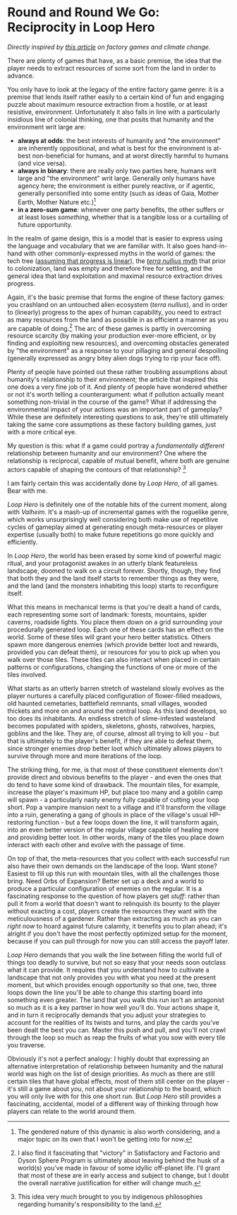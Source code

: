 # Round and Round We Go: Reciprocity in Loop Hero

_Directly inspired by [this article](https://www.pcgamesn.com/factorio/factory-games-climate-change) on factory games and climate change._

There are plenty of games that have, as a basic premise, the idea that the player needs to extract resources of some sort from the land in order to advance.

You only have to look at the legacy of the entire factory game genre: it is a premise that lends itself rather easily to a certain kind of fun and engaging puzzle about maximum resource extraction from a hostile, or at least resistive, environment. Unfortunately it also falls in line with a particularly insidious line of colonial thinking, one that posits that humanity and the environment writ large are:

* **always at odds**: the best interests of humanity and "the environment" are inherently oppositional, and what is best for the environment is at-best non-beneficial for humans, and at worst directly harmful to humans (and vice versa).  
* **always in binary**: there are really only two parties here, humans writ large and "the environment" writ large. Generally only humans have agency here; the environment is either purely reactive, or if agentic, generally personified into some entity (such as ideas of Gaia, Mother Earth, Mother Nature etc.)[^1]
* **in a zero-sum game**: whenever one party benefits, the other suffers or at least loses *something*, whether that is a tangible loss or a curtailing of future opportunity.

In the realm of game design, this is a model that is easier to express using the language and vocabulary that we are familiar with. It also goes hand-in-hand with other commonly-expressed myths in the world of games: the tech tree ([assuming that progress is linear](https://www.reddit.com/r/AskHistorians/comments/1aggse/the_native_americans_and_several_other_cultures/c8x977d/)), the [*terra nullius* myth](https://www.tandfonline.com/doi/full/10.1080/01425692.2019.1640596?scroll=top&needAccess=true) that prior to colonization, land was empty and therefore free for settling, and the general idea that land exploitation and maximal resource extraction drives progress.

Again, it's the basic premise that forms the engine of these factory games: you crashland on an untouched alien ecosystem (*terra nullius*), and in order to (linearly) progress to the apex of human capability, you need to extract as many resources from the land as possible in as efficient a manner as you are capable of doing.[^2] The arc of these games is partly in overcoming resource scarcity (by making your production ever-more efficient, or by finding and exploiting new resources), and overcoming obstacles generated by "the environment" as a response to your pillaging and general despoiling (generally expressed as angry bitey alien dogs trying to rip your face off).

Plenty of people have pointed out these rather troubling assumptions about humanity's relationship to their environment; the article that inspired this one does a very fine job of it. And plenty of people have wondered whether or not it's worth telling a counterargument: what if pollution actually meant something non-trivial in the course of the game? What if addressing the environmental impact of your actions was an important part of gameplay? While these are definitely interesting questions to ask, they're still ultimately taking the same core assumptions as these factory building games, just with a more critical eye.

My question is this: what if a game could portray a *fundamentally different* relationship between humanity and our environment? One where the relationship is reciprocal, capable of mutual benefit, where both are genuine actors capable of shaping the contours of that relationship? [^3]

I am fairly certain this was accidentally done by *Loop Hero*, of all games. Bear with me.

*Loop Hero* is definitely one of the notable hits of the current moment, along with *Valheim*. It's a mash-up of incremental games with the roguelike genre, which works unsurprisingly well considering both make use of repetitive cycles of gameplay aimed at generating enough meta-resources or player expertise (usually both) to make future repetitions go more quickly and efficiently.

In *Loop Hero*, the world has been erased by some kind of powerful magic ritual, and your protagonist awakes in an utterly blank featureless landscape, doomed to walk on a circuit forever. Shortly, though, they find that both they and the land itself starts to remember things as they were, and the land (and the monsters inhabiting this loop) starts to reconfigure itself.

What this means in mechanical terms is that you're dealt a hand of cards, each representing some sort of landmark: forests, mountains, spider caverns, roadside lights. You place them down on a grid surrounding your procedurally generated loop. Each one of these cards has an effect on the world. Some of these tiles will grant your hero better statistics. Others spawn more dangerous enemies (which provide better loot and rewards, provided you can defeat them), or resources for you to pick up when you walk over those tiles. These tiles can also interact when placed in certain patterns or configurations, changing the functions of one or more of the tiles involved.

What starts as an utterly barren stretch of wasteland slowly evolves as the player nurtures a carefully placed configuration of flower-filled meadows, old haunted cemetaries, battlefield remnants, small villages, wooded thickets and more on and around the central loop. As this land develops, so too does its inhabitants. An endless stretch of slime-infested wasteland becomes populated with spiders, skeletons, ghosts, ratwolves, harpies, goblins and the like. They are, of course, almost all trying to kill you - but that is ultimately to the player's benefit, if they are able to defeat them, since stronger enemies drop better loot which ultimately allows players to survive through more and more iterations of the loop. 

The striking thing, for me, is that most of these constituent elements don't provide direct and obvious benefits to the player - and even the ones that do tend to have some kind of drawback. The mountain tiles, for example, increase the player's maximum HP, but place too many and a goblin camp will spawn - a particularly nasty enemy fully capable of cutting your loop short. Pop a vampire mansion next to a village and it'll transform the village into a ruin, generating a gang of ghouls in place of the village's usual HP-restoring function - but a few loops down the line, it will transform again, into an even better version of the regular village capable of healing more and providing better loot. In other words, many of the tiles you place down interact with each other and evolve with the passage of time.

On top of that, the meta-resources that you collect with each successful run also have their own demands on the landscape of the loop. Want stone? Easiest to fill up this run with mountain tiles, with all the challenges those bring. Need Orbs of Expansion? Better set up a deck and a world to produce a particular configuration of enemies on the regular. It is a fascinating response to the question of how players get *stuff*: rather than pull it from a world that doesn't want to relinquish its bounty to the player without exacting a cost, players create the resources they want with the meticulousness of a gardener. Rather than extracting as much as you can *right now* to hoard against future calamity, it benefits you to plan ahead; it's alright if you don't have the most perfectly optimized setup for the moment, because if you can pull through for now you can still access the payoff later.

*Loop Hero* demands that you walk the line between filling the world full of things too deadly to survive, but not so easy that your needs soon outclass what it can provide. It requires that you understand how to cultivate a landscape that not only provides you with what you need at the present moment, but which provides enough opportunity so that one, two, three loops down the line you'll be able to change this starting board into something even greater. The land that you walk this run isn't an antagonist so much as it is a key partner in how well you'll do. Your actions shape it, and in turn it reciprocally demands that you adjust your strategies to account for the realities of its twists and turns, and play the cards you've been dealt the best you can. Master this push and pull, and you'll not crawl through the loop so much as reap the fruits of what you sow with every tile you traverse.

Obviously it's not a perfect analogy: I highly doubt that expressing an alternative interpretation of relationship between humanity and the natural world was high on the list of design priorities. As much as there are still certain tiles that have global effects, most of them still center on the player - it's still a game about *you*, not about your relationship to the board, which you will only live with for this one short run. But *Loop Hero* still provides a fascinating, accidental, model of a different way of thinking through how players can relate to the world around them.

[^1]: The gendered nature of this dynamic is also worth considering, and a major topic on its own that I won't be getting into for now.
[^2]: I also find it fascinating that "victory" in Satisfactory and Factorio and Dyson Sphere Program is ultimately about leaving behind the husk of a world(s) you've made in favour of some idyllic off-planet life. I'll grant that most of these are in early access and subject to change, but I doubt the overall narrative justification for either will change much.
[^3]: This idea very much brought to you by indigenous philosophies regarding humanity's responsibility to the land.